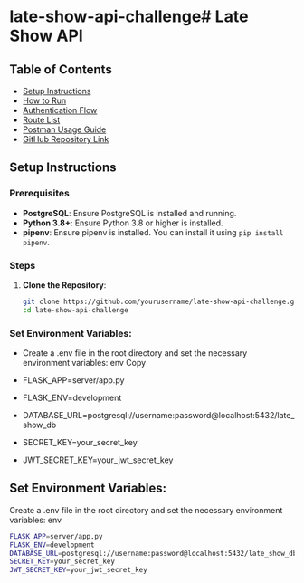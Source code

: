 # late-show-api-challenge# Late Show API

## Table of Contents
- [Setup Instructions](#setup-instructions)
- [How to Run](#how-to-run)
- [Authentication Flow](#authentication-flow)
- [Route List](#route-list)
- [Postman Usage Guide](#postman-usage-guide)
- [GitHub Repository Link](#github-repository-link)

## Setup Instructions

### Prerequisites
- **PostgreSQL**: Ensure PostgreSQL is installed and running.
- **Python 3.8+**: Ensure Python 3.8 or higher is installed.
- **pipenv**: Ensure pipenv is installed. You can install it using `pip install pipenv`.

### Steps
1. **Clone the Repository**:
   ```bash
   git clone https://github.com/yourusername/late-show-api-challenge.git
   cd late-show-api-challenge

### Set Environment Variables:
* Create a .env file in the root directory and set the necessary environment variables:
  env
  Copy

* FLASK_APP=server/app.py
* FLASK_ENV=development
* DATABASE_URL=postgresql://username:password@localhost:5432/late_show_db
* SECRET_KEY=your_secret_key
* JWT_SECRET_KEY=your_jwt_secret_key

## Set Environment Variables:
Create a .env file in the root directory and set the necessary environment variables:
env


```bash  
FLASK_APP=server/app.py
FLASK_ENV=development
DATABASE_URL=postgresql://username:password@localhost:5432/late_show_db
SECRET_KEY=your_secret_key
JWT_SECRET_KEY=your_jwt_secret_key